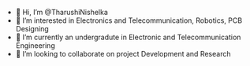 - 👋 Hi, I’m @TharushiNishelka
- 👀 I’m interested in Electronics and Telecommunication, Robotics, PCB Designing
- 🌱 I’m currently an undergradute in Electronic and Telecommunication Engineering 
- 💞️ I’m looking to collaborate on project Development and Research
<!---
TharushiNishelka/TharushiNishelka is a ✨ special ✨ repository because its `README.md` (this file) appears on your GitHub profile.
You can click the Preview link to take a look at your changes.
--->

